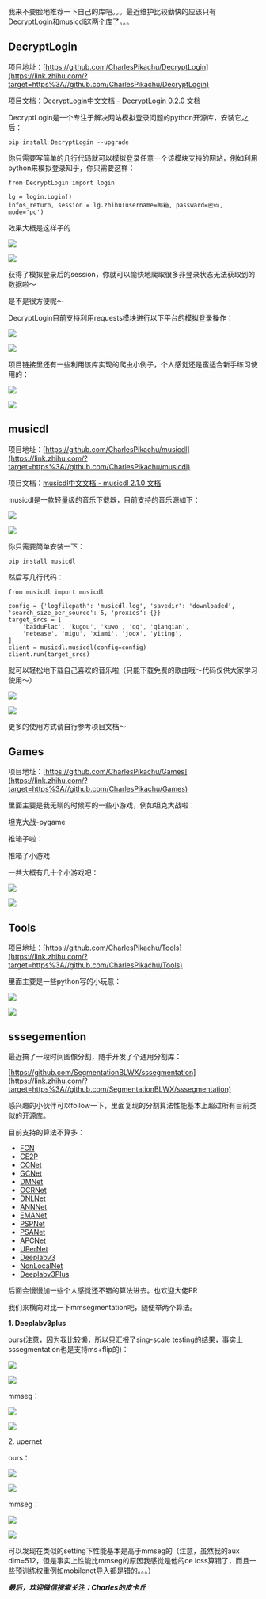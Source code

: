 我来不要脸地推荐一下自己的库吧。。。最近维护比较勤快的应该只有DecryptLogin和musicdl这两个库了。。。

## DecryptLogin

项目地址：[https://github.com/CharlesPikachu/DecryptLogin](https://link.zhihu.com/?target=https%3A//github.com/CharlesPikachu/DecryptLogin)

项目文档：[DecryptLogin中文文档 \- DecryptLogin 0.2.0 文档](https://link.zhihu.com/?target=https%3A//httpsgithubcomcharlespikachudecryptlogin.readthedocs.io/zh/latest/)

DecryptLogin是一个专注于解决网站模拟登录问题的python开源库，安装它之后：

```text
pip install DecryptLogin --upgrade
```

你只需要写简单的几行代码就可以模拟登录任意一个该模块支持的网站，例如利用python来模拟登录知乎，你只需要这样：

```text
from DecryptLogin import login

lg = login.Login()
infos_return, session = lg.zhihu(username=邮箱, passward=密码, mode='pc')
```

效果大概是这样子的：

![](https://pic1.zhimg.com/50/v2-fc5c9b4d755e6d4c5e797dbf3d88ec27_hd.jpg?source=1940ef5c)

![](https://pic1.zhimg.com/80/v2-fc5c9b4d755e6d4c5e797dbf3d88ec27_720w.jpg?source=1940ef5c)

获得了模拟登录后的session，你就可以愉快地爬取很多非登录状态无法获取到的数据啦～

是不是很方便呢～

DecryptLogin目前支持利用requests模块进行以下平台的模拟登录操作：

![](https://pic2.zhimg.com/50/v2-12fd0769f6d57fb98efeb64c4ad6af98_hd.jpg?source=1940ef5c)

![](https://pic2.zhimg.com/80/v2-12fd0769f6d57fb98efeb64c4ad6af98_720w.jpg?source=1940ef5c)

项目链接里还有一些利用该库实现的爬虫小例子，个人感觉还是蛮适合新手练习使用的：

![](https://pic1.zhimg.com/50/v2-0b0619ce9532e58ec0b4467039064dc1_hd.jpg?source=1940ef5c)

![](https://pic1.zhimg.com/80/v2-0b0619ce9532e58ec0b4467039064dc1_720w.jpg?source=1940ef5c)

## musicdl

项目地址：[https://github.com/CharlesPikachu/musicdl](https://link.zhihu.com/?target=https%3A//github.com/CharlesPikachu/musicdl)

项目文档：[musicdl中文文档 \- musicdl 2.1.0 文档](https://link.zhihu.com/?target=https%3A//musicdl.readthedocs.io/zh/latest/)

musicdl是一款轻量级的音乐下载器，目前支持的音乐源如下：

![](https://pic1.zhimg.com/50/v2-7831157eee53d1109bab8f9bb27ab070_hd.jpg?source=1940ef5c)

![](https://pic1.zhimg.com/80/v2-7831157eee53d1109bab8f9bb27ab070_720w.jpg?source=1940ef5c)

你只需要简单安装一下：

```text
pip install musicdl
```

然后写几行代码：

```text
from musicdl import musicdl

config = {'logfilepath': 'musicdl.log', 'savedir': 'downloaded', 'search_size_per_source': 5, 'proxies': {}}
target_srcs = [
    'baiduFlac', 'kugou', 'kuwo', 'qq', 'qianqian',
    'netease', 'migu', 'xiami', 'joox', 'yiting',
]
client = musicdl.musicdl(config=config)
client.run(target_srcs)
```

就可以轻松地下载自己喜欢的音乐啦（只能下载免费的歌曲哦～代码仅供大家学习使用～）：

![](https://pic1.zhimg.com/50/v2-ad178e47337f8f4bef8cbe53e48048ac_hd.jpg?source=1940ef5c)

![](https://pic1.zhimg.com/80/v2-ad178e47337f8f4bef8cbe53e48048ac_720w.jpg?source=1940ef5c)

更多的使用方式请自行参考项目文档～

## Games

项目地址：[https://github.com/CharlesPikachu/Games](https://link.zhihu.com/?target=https%3A//github.com/CharlesPikachu/Games)

里面主要是我无聊的时候写的一些小游戏，例如坦克大战啦：

坦克大战\-pygame

推箱子啦：

推箱子小游戏

一共大概有几十个小游戏吧：

![](https://pic3.zhimg.com/50/v2-ea55a17da235ac6023551d26f90f44ad_hd.jpg?source=1940ef5c)

![](https://pic3.zhimg.com/80/v2-ea55a17da235ac6023551d26f90f44ad_720w.jpg?source=1940ef5c)

## Tools

项目地址：[https://github.com/CharlesPikachu/Tools](https://link.zhihu.com/?target=https%3A//github.com/CharlesPikachu/Tools)

里面主要是一些python写的小玩意：

![](https://pic4.zhimg.com/50/v2-63cde99cec1e0f15aea237e0c4878a1a_hd.jpg?source=1940ef5c)

![](https://pic4.zhimg.com/80/v2-63cde99cec1e0f15aea237e0c4878a1a_720w.jpg?source=1940ef5c)

## sssegemention

最近搞了一段时间图像分割，随手开发了个通用分割库：

[https://github.com/SegmentationBLWX/sssegmentation](https://link.zhihu.com/?target=https%3A//github.com/SegmentationBLWX/sssegmentation)

感兴趣的小伙伴可以follow一下，里面复现的分割算法性能基本上超过所有目前类似的开源库。

目前支持的算法不算多：

*   [FCN](https://link.zhihu.com/?target=https%3A//arxiv.org/pdf/1411.4038.pdf)
*   [CE2P](https://link.zhihu.com/?target=https%3A//arxiv.org/pdf/1809.05996.pdf)
*   [CCNet](https://link.zhihu.com/?target=https%3A//arxiv.org/pdf/1811.11721.pdf)
*   [GCNet](https://link.zhihu.com/?target=https%3A//arxiv.org/pdf/1904.11492.pdf)
*   [DMNet](https://link.zhihu.com/?target=https%3A//openaccess.thecvf.com/content_ICCV_2019/papers/He_Dynamic_Multi-Scale_Filters_for_Semantic_Segmentation_ICCV_2019_paper.pdf)
*   [OCRNet](https://link.zhihu.com/?target=https%3A//arxiv.org/pdf/1909.11065.pdf)
*   [DNLNet](https://link.zhihu.com/?target=https%3A//arxiv.org/pdf/2006.06668.pdf)
*   [ANNNet](https://link.zhihu.com/?target=https%3A//arxiv.org/pdf/1908.07678.pdf)
*   [EMANet](https://link.zhihu.com/?target=https%3A//arxiv.org/pdf/1907.13426.pdf)
*   [PSPNet](https://link.zhihu.com/?target=https%3A//arxiv.org/pdf/1612.01105.pdf)
*   [PSANet](https://link.zhihu.com/?target=https%3A//openaccess.thecvf.com/content_ECCV_2018/papers/Hengshuang_Zhao_PSANet_Point-wise_Spatial_ECCV_2018_paper.pdf)
*   [APCNet](https://link.zhihu.com/?target=https%3A//openaccess.thecvf.com/content_CVPR_2019/papers/He_Adaptive_Pyramid_Context_Network_for_Semantic_Segmentation_CVPR_2019_paper.pdf)
*   [UPerNet](https://link.zhihu.com/?target=https%3A//arxiv.org/pdf/1807.10221.pdf)
*   [Deeplabv3](https://link.zhihu.com/?target=https%3A//arxiv.org/pdf/1706.05587.pdf)
*   [NonLocalNet](https://link.zhihu.com/?target=https%3A//arxiv.org/pdf/1711.07971.pdf)
*   [Deeplabv3Plus](https://link.zhihu.com/?target=https%3A//arxiv.org/pdf/1802.02611.pdf)

后面会慢慢加一些个人感觉还不错的算法进去。也欢迎大佬PR

我们来横向对比一下mmsegmentation吧，随便举两个算法。

**1\. Deeplabv3plus**

ours(注意，因为我比较懒，所以只汇报了sing\-scale testing的结果，事实上sssegmentation也是支持ms+flip的)：

![](https://pic1.zhimg.com/50/v2-95b05d63012d982840d645ce924eeaac_hd.jpg?source=1940ef5c)

![](https://pic1.zhimg.com/80/v2-95b05d63012d982840d645ce924eeaac_720w.jpg?source=1940ef5c)

mmseg：

![](https://pic1.zhimg.com/50/v2-b48975b6768e579bf4a40dc9f7dd39cb_hd.jpg?source=1940ef5c)

![](https://pic1.zhimg.com/80/v2-b48975b6768e579bf4a40dc9f7dd39cb_720w.jpg?source=1940ef5c)

2\. upernet

ours：

![](https://pic1.zhimg.com/50/v2-3061c0ba887fa7f904c29a0e0a4f6e22_hd.jpg?source=1940ef5c)

![](https://pic1.zhimg.com/80/v2-3061c0ba887fa7f904c29a0e0a4f6e22_720w.jpg?source=1940ef5c)

mmseg：

![](https://pic1.zhimg.com/50/v2-7e4043603592887132357565b57bc849_hd.jpg?source=1940ef5c)

![](https://pic1.zhimg.com/80/v2-7e4043603592887132357565b57bc849_720w.jpg?source=1940ef5c)

可以发现在类似的setting下性能基本是高于mmseg的（注意，虽然我的aux dim=512，但是事实上性能比mmseg的原因我感觉是他的ce loss算错了，而且一些预训练权重例如mobilenet导入都是错的。。。）

***最后，欢迎微信搜索关注：Charles的皮卡丘***